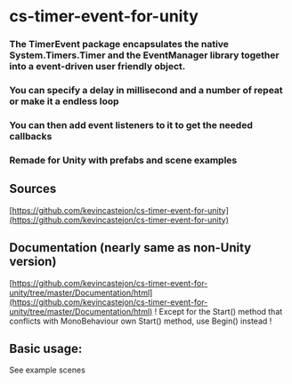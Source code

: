 # cs-timer-event-for-unity

### The TimerEvent package encapsulates the native System.Timers.Timer and the EventManager library together into a event-driven user friendly object.
### You can specify a delay in millisecond and a number of repeat or make it a endless loop
### You can then add event listeners to it to get the needed callbacks 

### Remade for Unity with prefabs and scene examples

## Sources
[https://github.com/kevincastejon/cs-timer-event-for-unity](https://github.com/kevincastejon/cs-timer-event-for-unity)

## Documentation (nearly same as non-Unity version)
[https://github.com/kevincastejon/cs-timer-event-for-unity/tree/master/Documentation/html](https://github.com/kevincastejon/cs-timer-event-for-unity/tree/master/Documentation/html)
! Except for the Start() method that conflicts with MonoBehaviour own Start() method, use Begin() instead !

## Basic usage:

See example scenes
